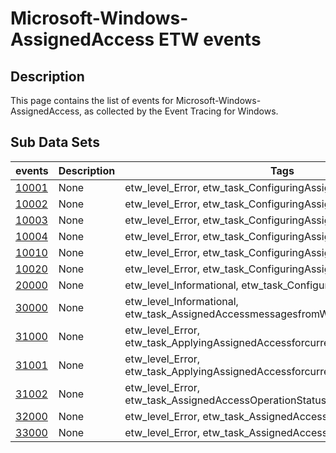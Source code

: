 # Microsoft-Windows-AssignedAccess ETW events

## Description
This page contains the list of events for Microsoft-Windows-AssignedAccess, as collected by the Event Tracing for Windows.

## Sub Data Sets
|events|Description|Tags|
|---|---|---|
|[10001](events/event-10001.md)|None|etw_level_Error, etw_task_ConfiguringAssignedAccess|
|[10002](events/event-10002.md)|None|etw_level_Error, etw_task_ConfiguringAssignedAccess|
|[10003](events/event-10003.md)|None|etw_level_Error, etw_task_ConfiguringAssignedAccess|
|[10004](events/event-10004.md)|None|etw_level_Error, etw_task_ConfiguringAssignedAccess|
|[10010](events/event-10010.md)|None|etw_level_Error, etw_task_ConfiguringAssignedAccess|
|[10020](events/event-10020.md)|None|etw_level_Error, etw_task_ConfiguringAssignedAccess|
|[20000](events/event-20000.md)|None|etw_level_Informational, etw_task_ConfiguringAssignedAccess|
|[30000](events/event-30000.md)|None|etw_level_Informational, etw_task_AssignedAccessmessagesfromWILErrorHandlingHelpers|
|[31000](events/event-31000.md)|None|etw_level_Error, etw_task_ApplyingAssignedAccessforcurrentuser.|
|[31001](events/event-31001.md)|None|etw_level_Error, etw_task_ApplyingAssignedAccessforcurrentuser.|
|[31002](events/event-31002.md)|None|etw_level_Error, etw_task_AssignedAccessOperationStatusmessages|
|[32000](events/event-32000.md)|None|etw_level_Error, etw_task_AssignedAccessCsp|
|[33000](events/event-33000.md)|None|etw_level_Error, etw_task_AssignedAccessMdmAlertmessages|
